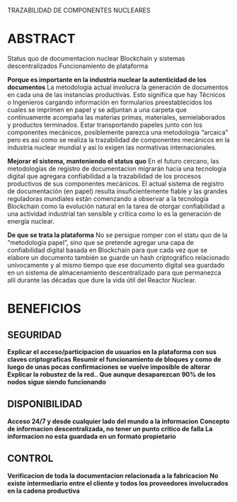 TRAZABILIDAD DE COMPONENTES NUCLEARES

# ABSTRACT

Status quo de documentacion nuclear
Blockchain y sistemas descentralizados
Funcionamiento de plataforma

**Porque es importante en la industria nuclear la autenticidad de los documentos**
La metodología actual involucra la generación de documentos en cada una de las instancias productivas. Esto significa que hay Técnicos o Ingenieros cargando información en formularios preestablecidos los cuales se imprimen en papel y se adjuntan a una carpeta que continuamente acompaña las materias primas, materiales, semielaborados y productos terminados. Estar transportando papeles junto con los componentes mecánicos, posiblemente parezca una metodología “arcaica” pero es así como se realiza la trazabilidad de componentes mecánicos en la industria nuclear mundial y así lo exigen las normativas internacionales.

**Mejorar el sistema, manteniendo el status quo**
En el futuro cercano, las metodologías de registro de documentacion migrarán hacia una tecnología digital que agregara confiabilidad a la trazabilidad de los procesos productivos de sus componentes mecánicos.
El actual sistema de registro de documentación (en papel) resulta insuficientemente fiable y las grandes reguladoras mundiales están comenzando a observar a la tecnología Blockchain como la evolución natural en la tarea de otorgar confiabilidad a una actividad industrial tan sensible y crítica como lo es la generación de energía nuclear.

**De que se trata la plataforma**
No se persigue romper con el statu quo de la “metodología papel”, sino que se pretende agregar una capa de confiabilidad digital basada en Blockchain para que cada vez que se elabore un documento también se guarde un hash criptográfico relacionado unívocamente y al mismo tiempo que ese documento digital sea guardado en un sistema de almacenamiento descentralizado para que permanezca allí durante las décadas que dure la vida útil del Reactor Nuclear.

# BENEFICIOS

## SEGURIDAD

**Explicar el acceso/participacion de usuarios en la plataforma con sus claves criptograficas**
**Resumir el funcionamiento de bloques y como de luego de unas pocas confirmaciones se vuelve imposible de alterar**
**Explicar la robustez de la red.. Que aunque desaparezcan 90% de los nodos sigue siendo funcionando**

## DISPONIBILIDAD

**Acceso 24/7 y desde cualquier lado del mundo a la informacion**
**Concepto de informacion descentralizada, no tener un punto critico de falla**
**La informacion no esta guardada en un formato propietario**

## CONTROL

**Verificacion de toda la documentacion relacionada a la fabricacion**
**No existe intermediario entre el cliente y todos los proveedores involucrados en la cadena productiva**
